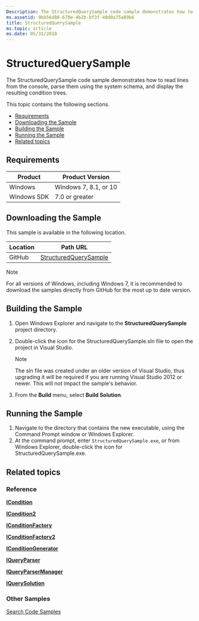 ```yaml
---
Description: The StructuredQuerySample code sample demonstrates how to read lines from the console, parse them using the system schema, and display the resulting condition trees.
ms.assetid: 9bb56d80-670e-4b2b-bf3f-40d0a75a89b6
title: StructuredQuerySample
ms.topic: article
ms.date: 05/31/2018
---
```


# StructuredQuerySample

The StructuredQuerySample code sample demonstrates how to read lines from the console, parse them using the system schema, and display the resulting condition trees.

This topic contains the following sections.

- [Requirements](#requirements)
- [Downloading the Sample](#downloading-the-sample)
- [Building the Sample](#building-the-sample)
- [Running the Sample](#running-the-sample)
- [Related topics](#related-topics)

## Requirements

| Product     | Product Version          |
|-------------|--------------------------|
| Windows     | Windows 7, 8.1, or 10    |
| Windows SDK | 7.0 or greater           |

## Downloading the Sample

This sample is available in the following location.

| Location      | Path URL                                                                  |
|---------------|---------------------------------------------------------------------------|
| GitHub        | [StructuredQuerySample](https://github.com/Microsoft/Windows-classic-samples/tree/master/Samples/Win7Samples/winui/WindowsSearch/StructuredQuerySample)  |

> [!NOTE]  
> For all versions of Windows, including Windows 7, it is recommended to download the samples directly from GitHub for the most up to date version.

## Building the Sample

1. Open Windows Explorer and navigate to the **StructuredQuerySample** project directory.
2. Double-click the icon for the StructuredQuerySample.sln file to open the project in Visual Studio.

    > [!NOTE]  
    > The sln file was created under an older version of Visual Studio, thus upgrading it will be required if you are running Visual Studio 2012 or newer. This will not impact the sample's behavior.

3. From the **Build** menu, select **Build Solution**.

## Running the Sample

1. Navigate to the directory that contains the new executable, using the Command Prompt window or Windows Explorer.
2. At the command prompt, enter `StructuredQuerySample.exe`, or from Windows Explorer, double-click the icon for StructuredQuerySample.exe.

## Related topics

### Reference

[**ICondition**](/windows/desktop/api/Structuredquerycondition/nn-structuredquerycondition-icondition)

[**ICondition2**](/windows/desktop/api/Structuredquerycondition/nn-structuredquerycondition-icondition2)

[**IConditionFactory**](/windows/desktop/api/Structuredquery/nn-structuredquery-iconditionfactory)

[**IConditionFactory2**](/windows/desktop/api/Structuredquery/nn-structuredquery-iconditionfactory2)

[**IConditionGenerator**](/windows/desktop/api/Structuredquery/nn-structuredquery-iconditiongenerator)

[**IQueryParser**](/windows/desktop/api/Structuredquery/nn-structuredquery-iqueryparser)

[**IQueryParserManager**](/windows/desktop/api/Structuredquery/nn-structuredquery-iqueryparsermanager)

[**IQuerySolution**](/windows/desktop/api/Structuredquery/nn-structuredquery-iquerysolution)

### Other Samples

[Search Code Samples](-search-samples-ovw.md)

